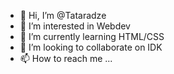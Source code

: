 - 👋 Hi, I’m @Tataradze
- 👀 I’m interested in Webdev
- 🌱 I’m currently learning HTML/CSS 
- 💞️ I’m looking to collaborate on IDK
- 📫 How to reach me ...

<!---
Tataradze/Tataradze is a ✨ special ✨ repository because its `README.md` (this file) appears on your GitHub profile.
You can click the Preview link to take a look at your changes.
--->
